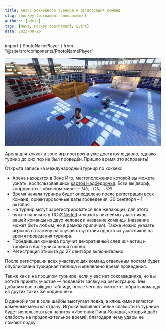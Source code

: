 ```yaml
---
title: Анонс хоккейного турнира и регистрация команд
slug: /hockey-tournament-announcement
authors: [admin]
tags: [News, Hockey tournament, Event]
date: 2023-08-26
---
```


import { PhotoNamePlayer } from "@site/src/components/PhotoNamePlayer"

![EastRane и Nerkid играют в хоккей](./img/eastrane-i-nerkid-igrayut-v-hokkey.jpg)

Арена для хоккея в зоне игр построена уже достаточно давно, однако турнир до сих пор не был проведён. Пришло время это исправить!

<!-- truncate -->

Открыта запись на международный турнир по хоккею!
- Арена находится в Зоне Игр, местоположение которой вы можете узнать, воспользовавшись [картой Надбедрочья](https://t.me/hardshard_newspaper/304).
Если вы дворф, координаты в обычном мире — `540, 126, -625`
- Время начала турнира будет определено после регистрации всех команд, ориентировочные даты проведения: 30 сентября – 1 октября.
- На турнир могут зарегистрироваться все желающие, для этого нужно написать в ЛС [@Nerkid](https://t.me/nerkid) и указать никнеймы участников вашей команды из двух человек и название команды (название может быть любым, но в рамках приличия). Также можно указать игроков на замену на случай отсутствия одного из участников на время проведения турнира.
- Победившая команда получит декоративный след из частиц и трофей в виде уникальной головы.
- Регистрация открыта до 27 сентября включительно.

После регистрации всех участвующих команд отдельным постом будет опубликована турнирная таблица и объявлено время проведения. 

Также как и на прошлом турнире, если у вас нет сокомандника, но вы хотите принять участие — подавайте заявку на регистрацию. Мы добавим вас в общую таблицу, после чего вы сможете собрать команду из других таких же «одиночек».

В данной игре в роли шайбы выступает лодка, а клюшками являются каменные мечи на отдачу. Игроки выпивают зелье слабости (в турнире будет использоваться напиток «Изотоник Пина-Канада», который даёт слабость на продолжительное время), благодаря чему удары не ломают лодку.